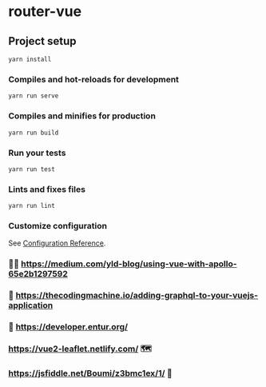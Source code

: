 # router-vue

## Project setup
```
yarn install
```

### Compiles and hot-reloads for development
```
yarn run serve
```

### Compiles and minifies for production
```
yarn run build
```

### Run your tests
```
yarn run test
```

### Lints and fixes files
```
yarn run lint
```

### Customize configuration
See [Configuration Reference](https://cli.vuejs.org/config/).


### 👩‍💻 https://medium.com/yld-blog/using-vue-with-apollo-65e2b1297592

### 🙏 https://thecodingmachine.io/adding-graphql-to-your-vuejs-application

### 🍇 https://developer.entur.org/

### https://vue2-leaflet.netlify.com/ 🗺️
### https://jsfiddle.net/Boumi/z3bmc1ex/1/ 📌